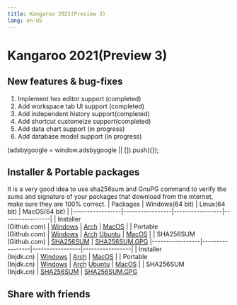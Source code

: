 ```yaml
---
title: Kangaroo 2021(Preview 3)
lang: en-US
---
```


# Kangaroo 2021(Preview 3)

## New features & bug-fixes
1. Implement hex editor support (completed)
2. Add workspace tab UI support (completed)
3. Add independent history support(completed)
4. Add shortcut customeize support(completed)
5. Add data chart support (in progress)
6. Add database model support (in progress)

<div>
    <ins class="adsbygoogle"
        style="display:block; text-align:center;"
        data-ad-layout="in-article"
        data-ad-format="fluid"
        data-ad-client="ca-pub-3975819313740938"
        data-ad-slot="6760827895"></ins>
    <script2 type="text/javascript">
        (adsbygoogle = window.adsbygoogle || []).push({});
    </script2>
</div>

## Installer & Portable packages
It is a very good idea to use sha256sum and GnuPG command to verify the sums and signature of your packages that download from the internet, make sure they are 100% correct.
| Packages        | Windows(64 bit) | Linux(64 bit)   | MacOS(64 bit)   |
|-----------------|-----------------|-----------------|-----------------|
| Installer<br/>(Github.com) | [Windows](https://github.com/dbkangaroo/kangaroo/releases/download/v1.6.1.210131/kangaroo-1.6.1.210131-AMD64.exe) | [Arch](https://github.com/dbkangaroo/kangaroo/releases/download/v1.6.1.210131/kangaroo-1.6.1.210131-1-x86_64.pkg.tar.xz) | [MacOS](https://github.com/dbkangaroo/kangaroo/releases/download/v1.6.1.210131/kangaroo-1.6.1.210131-macos.dmg) |
| Portable<br/>(Github.com) | [Windows](https://github.com/dbkangaroo/kangaroo/releases/download/v1.6.1.210131/kangaroo-1.6.1.210131-AMD64.7z) | [Arch](https://github.com/dbkangaroo/kangaroo/releases/download/v1.6.1.210131/kangaroo-1.6.1.210131-arch.tar.gz) [Ubuntu](https://github.com/dbkangaroo/kangaroo/releases/download/v1.6.1.210131/kangaroo-1.6.1.210131-ubuntu.tar.gz) | [MacOS](https://github.com/dbkangaroo/kangaroo/releases/download/v1.6.1.210131/kangaroo-1.6.1.210131-macos.tar.gz) |
| SHA256SUM<br/>(Github.com) | [SHA256SUM](https://github.com/dbkangaroo/kangaroo/releases/download/v1.6.1.210131/kangaroo-1.6.1.210131.sha256sum) | [SHA256SUM.GPG](https://github.com/dbkangaroo/kangaroo/releases/download/v1.6.1.210131/kangaroo-1.6.1.210131.sha256sum.asc)
|-----------------|-----------------|-----------------|-----------------|
| Installer<br/>(Injdk.cn) | [Windows](https://d4.injdk.cn/dbkangaroo/v1.6.1.210131/kangaroo-1.6.1.210131-AMD64.exe) | [Arch](https://d4.injdk.cn/dbkangaroo/v1.6.1.210131/kangaroo-1.6.1.210131-1-x86_64.pkg.tar.xz) | [MacOS](https://d4.injdk.cn/dbkangaroo/v1.6.1.210131/kangaroo-1.6.1.210131-macos.dmg) |
| Portable<br/>(Injdk.cn)  | [Windows](https://d4.injdk.cn/dbkangaroo/v1.6.1.210131/kangaroo-1.6.1.210131-AMD64.7z) | [Arch](https://d4.injdk.cn/dbkangaroo/v1.6.1.210131/kangaroo-1.6.1.210131-arch.tar.gz) [Ubuntu](https://d4.injdk.cn/dbkangaroo/v1.6.1.210131/kangaroo-1.6.1.210131-ubuntu.tar.gz) | [MacOS](https://d4.injdk.cn/dbkangaroo/v1.6.1.210131/kangaroo-1.6.1.210131-macos.tar.gz) |
| SHA256SUM<br/>(Injdk.cn) | [SHA256SUM](https://d4.injdk.cn/dbkangaroo/v1.6.1.210131/kangaroo-1.6.1.210131.sha256sum) | [SHA256SUM.GPG](https://d4.injdk.cn/dbkangaroo/v1.6.1.210131/kangaroo-1.6.1.210131.sha256sum.asc)


## Share with friends
<social-share :networks="['facebook', 'twitter', 'whatsapp', 'telegram', 'linkedin', 'reddit', 'line', 'skype', 'pinterest']" />